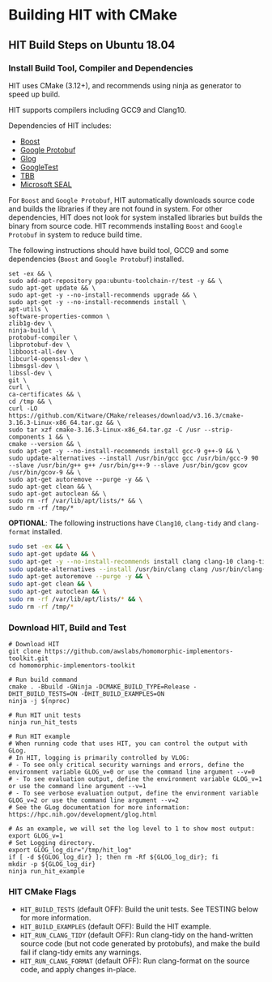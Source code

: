 # Building HIT with CMake

## HIT Build Steps on Ubuntu 18.04
### Install Build Tool, Compiler and Dependencies

HIT uses CMake (3.12+), and recommends using ninja as generator to speed up build.

HIT supports compilers including GCC9 and Clang10.

Dependencies of HIT includes:
 * [Boost](https://github.com/boostorg/boost)
 * [Google Protobuf](https://github.com/protocolbuffers/protobuf)
 * [Glog](https://github.com/google/glog)
 * [GoogleTest](https://github.com/google/googletest)
 * [TBB](https://github.com/oneapi-src/oneTBB)
 * [Microsoft SEAL](https://github.com/microsoft/SEAL)

For `Boost` and `Google Protobuf`, HIT automatically downloads source code and builds the libraries if they are not found in system.
For other dependencies, HIT does not look for system installed libraries but builds the binary from source code.
HIT recommends installing `Boost` and `Google Protobuf` in system to reduce build time.

The following instructions should have build tool, GCC9 and some dependencies (`Boost` and `Google Protobuf`) installed.
```!bash
set -ex && \
sudo add-apt-repository ppa:ubuntu-toolchain-r/test -y && \
sudo apt-get update && \
sudo apt-get -y --no-install-recommends upgrade && \
sudo apt-get -y --no-install-recommends install \
apt-utils \
software-properties-common \
zlib1g-dev \
ninja-build \
protobuf-compiler \
libprotobuf-dev \
libboost-all-dev \
libcurl4-openssl-dev \
libmsgsl-dev \
libssl-dev \
git \
curl \
ca-certificates && \
cd /tmp && \
curl -LO https://github.com/Kitware/CMake/releases/download/v3.16.3/cmake-3.16.3-Linux-x86_64.tar.gz && \
sudo tar xzf cmake-3.16.3-Linux-x86_64.tar.gz -C /usr --strip-components 1 && \
cmake --version && \
sudo apt-get -y --no-install-recommends install gcc-9 g++-9 && \
sudo update-alternatives --install /usr/bin/gcc gcc /usr/bin/gcc-9 90 --slave /usr/bin/g++ g++ /usr/bin/g++-9 --slave /usr/bin/gcov gcov /usr/bin/gcov-9 && \
sudo apt-get autoremove --purge -y && \
sudo apt-get clean && \
sudo apt-get autoclean && \
sudo rm -rf /var/lib/apt/lists/* && \
sudo rm -rf /tmp/*
```

**OPTIONAL**: The following instructions have `Clang10`, `clang-tidy` and `clang-format` installed.
```bash
sudo set -ex && \
sudo apt-get update && \
sudo apt-get -y --no-install-recommends install clang clang-10 clang-tidy-10 && \
sudo update-alternatives --install /usr/bin/clang clang /usr/bin/clang-10 90 --slave /usr/bin/clang++ clang++ /usr/bin/clang-cpp-10 --slave /usr/bin/clang-tidy clang-tidy /usr/bin/clang-tidy-10 && \
sudo apt-get autoremove --purge -y && \
sudo apt-get clean && \
sudo apt-get autoclean && \
sudo rm -rf /var/lib/apt/lists/* && \
sudo rm -rf /tmp/*
```

### Download HIT, Build and Test
```!bash
# Download HIT
git clone https://github.com/awslabs/homomorphic-implementors-toolkit.git
cd homomorphic-implementors-toolkit

# Run build command
cmake . -Bbuild -GNinja -DCMAKE_BUILD_TYPE=Release -DHIT_BUILD_TESTS=ON -DHIT_BUILD_EXAMPLES=ON
ninja -j $(nproc)

# Run HIT unit tests
ninja run_hit_tests

# Run HIT example
# When running code that uses HIT, you can control the output with GLog.
# In HIT, logging is primarily controlled by VLOG:
# - To see only critical security warnings and errors, define the environment variable GLOG_v=0 or use the command line argument --v=0
# - To see evaluation output, define the environment variable GLOG_v=1 or use the command line argument --v=1
# - To see verbose evaluation output, define the environment variable GLOG_v=2 or use the command line argument --v=2
# See the GLog documentation for more information: https://hpc.nih.gov/development/glog.html

# As an example, we will set the log level to 1 to show most output:
export GLOG_v=1
# Set Logging directory.
export GLOG_log_dir="/tmp/hit_log"
if [ -d ${GLOG_log_dir} ]; then rm -Rf ${GLOG_log_dir}; fi
mkdir -p ${GLOG_log_dir}
ninja run_hit_example
```

### HIT CMake Flags
 - `HIT_BUILD_TESTS` (default OFF): Build the unit tests. See TESTING below for more information.
 - `HIT_BUILD_EXAMPLES` (default OFF): Build the HIT example.
 - `HIT_RUN_CLANG_TIDY` (default OFF): Run clang-tidy on the hand-written source code (but not code generated by protobufs), and make the build fail if clang-tidy emits any warnings.
 - `HIT_RUN_CLANG_FORMAT` (default OFF): Run clang-format on the source code, and apply changes in-place.
